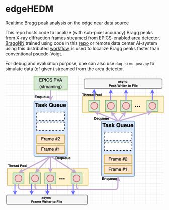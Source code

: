 # edgeHEDM
Realtime Bragg peak analysis on the edge near data source

This repo hosts code to localize (with sub-pixel accuracy) Bragg peaks from X-ray diffraction frames streamed from EPICS-enabled area detector.
[BraggNN](https://arxiv.org/abs/2008.08198) trained using code in this [repo](https://github.com/lzhengchun/BraggNN) or remote data center AI-system using this distributed [workflow](https://arxiv.org/abs/2105.13967), is used to localize Bragg peaks faster than conventional psuedo-Voigt.

For debug and evaluation purpose, one can also use `daq-simu-pva.py` to simulate data (of given) streamed from the area detector.

![Software Arch](doc/edgeBragg.png)
